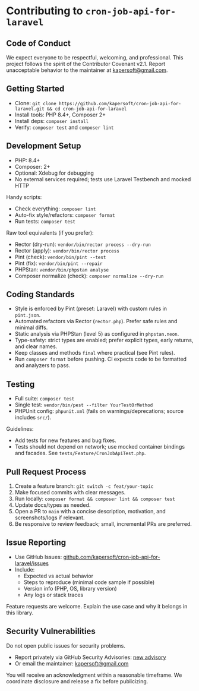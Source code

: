 # Contributing to `cron-job-api-for-laravel`

## Code of Conduct

We expect everyone to be respectful, welcoming, and professional. This project follows the spirit of the Contributor Covenant v2.1. Report unacceptable behavior to the maintainer at <kapersoft@gmail.com>.

## Getting Started

- Clone: `git clone https://github.com/kapersoft/cron-job-api-for-laravel.git && cd cron-job-api-for-laravel`
- Install tools: PHP 8.4+, Composer 2+
- Install deps: `composer install`
- Verify: `composer test` and `composer lint`

## Development Setup

- PHP: 8.4+
- Composer: 2+
- Optional: Xdebug for debugging
- No external services required; tests use Laravel Testbench and mocked HTTP

Handy scripts:

- Check everything: `composer lint`
- Auto-fix style/refactors: `composer format`
- Run tests: `composer test`

Raw tool equivalents (if you prefer):

- Rector (dry-run): `vendor/bin/rector process --dry-run`
- Rector (apply): `vendor/bin/rector process`
- Pint (check): `vendor/bin/pint --test`
- Pint (fix): `vendor/bin/pint --repair`
- PHPStan: `vendor/bin/phpstan analyse`
- Composer normalize (check): `composer normalize --dry-run`

## Coding Standards

- Style is enforced by Pint (preset: Laravel) with custom rules in `pint.json`.
- Automated refactors via Rector (`rector.php`). Prefer safe rules and minimal diffs.
- Static analysis via PHPStan (level 5) as configured in `phpstan.neon`.
- Type-safety: strict types are enabled; prefer explicit types, early returns, and clear names.
- Keep classes and methods `final` where practical (see Pint rules).
- Run `composer format` before pushing. CI expects code to be formatted and analyzers to pass.

## Testing

- Full suite: `composer test`
- Single test: `vendor/bin/pest --filter YourTestOrMethod`
- PHPUnit config: `phpunit.xml` (fails on warnings/deprecations; source includes `src/`).

Guidelines:

- Add tests for new features and bug fixes.
- Tests should not depend on network; use mocked container bindings and facades. See `tests/Feature/CronJobApiTest.php`.

## Pull Request Process

1. Create a feature branch: `git switch -c feat/your-topic`
2. Make focused commits with clear messages.
3. Run locally: `composer format && composer lint && composer test`
4. Update docs/types as needed.
5. Open a PR to `main` with a concise description, motivation, and screenshots/logs if relevant.
6. Be responsive to review feedback; small, incremental PRs are preferred.

## Issue Reporting

- Use GitHub Issues: [github.com/kapersoft/cron-job-api-for-laravel/issues](https://github.com/kapersoft/cron-job-api-for-laravel/issues)
- Include:
  - Expected vs actual behavior
  - Steps to reproduce (minimal code sample if possible)
  - Version info (PHP, OS, library version)
  - Any logs or stack traces

Feature requests are welcome. Explain the use case and why it belongs in this library.

## Security Vulnerabilities

Do not open public issues for security problems.

- Report privately via GitHub Security Advisories: [new advisory](https://github.com/kapersoft/cron-job-api-for-laravel/security/advisories/new)
- Or email the maintainer: <kapersoft@gmail.com>

You will receive an acknowledgment within a reasonable timeframe. We coordinate disclosure and release a fix before publicizing.
